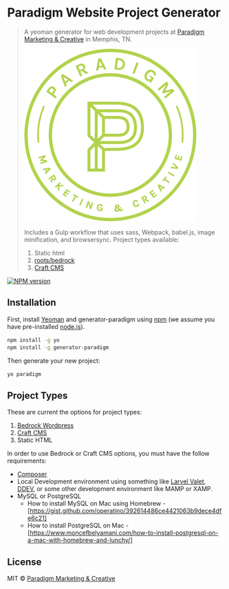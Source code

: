 # Paradigm Website Project Generator
> A yeoman generator for web development projects at [Paradigm Marketing & Creative](https://2dimes.com) in Memphis, TN.
> 
> ![Paradigm Marketing & Creative](https://raw.githubusercontent.com/2dimes/generator-paradigm/master/paradigm-logo.svg)
>
> Includes a Gulp workflow that uses sass, Webpack, babel.js, image minification, and browsersync. 
> Project types available:
> 1. Static html
> 2. [roots/bedrock](https://roots.io/bedrock/)
> 3. [Craft CMS](https://craftcms.com/docs/3.x/)

[![NPM version][npm-image]][npm-url]


## Installation

First, install [Yeoman](http://yeoman.io) and generator-paradigm using [npm](https://www.npmjs.com/) (we assume you have pre-installed [node.js](https://nodejs.org/)).

```bash
npm install -g yo
npm install -g generator-paradigm
```

Then generate your new project:

```bash
yo paradigm
```

## Project Types
These are current the options for project types:
1. [Bedrock Wordpress](https://roots.io/bedrock/)
2. [Craft CMS](https://craftcms.com/docs/3.x/)
3. Static HTML

In order to use Bedrock or Craft CMS options, you must have the follow requirements:
* [Composer](https://getcomposer.org/)
* Local Development environment using something like [Larvel Valet](https://laravel.com/docs/8.x/valet), [DDEV](https://ddev.readthedocs.io/en/stable/), or some other development environment like MAMP or XAMP.
* MySQL or PostgreSQL
  - How to install MySQL on Mac using Homebrew - [https://gist.github.com/operatino/392614486ce4421063b9dece4dfe6c21]
  - How to install PostgreSQL on Mac - [https://www.moncefbelyamani.com/how-to-install-postgresql-on-a-mac-with-homebrew-and-lunchy/]


## License

MIT © [Paradigm Marketing & Creative](https://2dimes.com)


[npm-image]: https://badge.fury.io/js/generator-paradigm.svg
[npm-url]: https://npmjs.org/package/generator-paradigm
[travis-image]: https://travis-ci.com/2dimes/generator-paradigm.svg?branch=master
[travis-url]: https://travis-ci.com/twitcher07/generator-paradigm
[daviddm-image]: https://david-dm.org/twitcher07/generator-paradigm.svg?theme=shields.io
[daviddm-url]: https://david-dm.org/twitcher07/generator-paradigm
